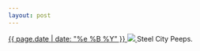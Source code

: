 ```yaml
---
layout: post
---
```


<p>
  <a href="/416">
    <time>{{ page.date | date: "%e %B %Y" }}</time>
    <img src="{{ site.assets_url }}/416.jpg">
  </a>
  Steel City Peeps.
</p>
